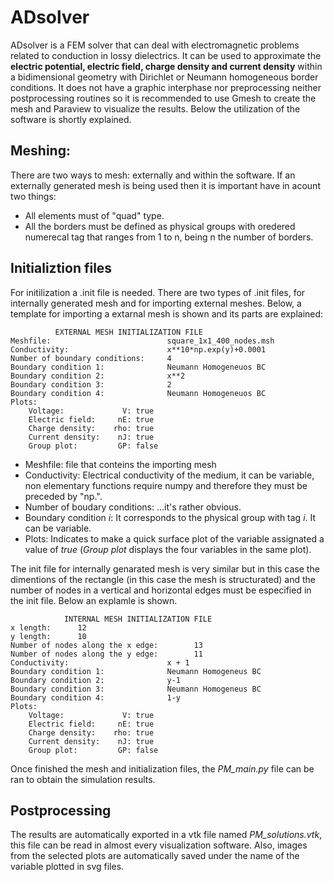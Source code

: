 # ADsolver

ADsolver is a FEM solver that can deal with electromagnetic problems related to conduction in lossy dielectrics. It can be used to approximate the **electric potential, electric field, charge density and current density** within a bidimensional geometry with Dirichlet or Neumann homogeneous border conditions. It does not have a graphic interphase nor preprocessing neither postprocessing routines so it is recommended to use Gmesh to create the mesh and Paraview to visualize the results. Below the utilization of the software is shortly explained.

## Meshing:
There are two ways to mesh: externally and within the software. If an externally generated mesh is being used then it is important have in acount two things:
* All elements must of "quad" type.
* All the borders must be defined as physical groups with oredered numerecal tag that ranges from 1 to n, being n the number of borders.

## Initializtion files
For initilization a .init file is needed. There are two types of .init files, for internally generated mesh and for importing external meshes. Below, a template for importing a extarnal mesh is shown and its parts are explained:
```
          EXTERNAL MESH INITIALIZATION FILE
Meshfile:                          square_1x1_400_nodes.msh
Conductivity:                      x**10*np.exp(y)+0.0001
Number of boundary conditions:     4
Boundary condition 1:              Neumann Homogeneuos BC
Boundary condition 2:              x**2
Boundary condition 3:              2
Boundary condition 4:              Neumann Homogeneuos BC
Plots:
    Voltage:             V: true
    Electric field:     nE: true
    Charge density:    rho: true
    Current density:    nJ: true
    Group plot:         GP: false
```
* Meshfile: file that conteins the importing mesh
* Conductivity: Electrical conductivity of the medium, it can be variable, non elementary functions require numpy and therefore they must be preceded by "np.".
* Number of boudary conditions: ...it's rather obvious.
* Boundary condition *i*: It corresponds to the physical group with tag *i*. It can be variable.
* Plots: Indicates to make a quick surface plot of the variable assignated a value of *true* (*Group plot* displays the four variables in the same plot).

The init file for internally genarated mesh is very similar but in this case the dimentions of the rectangle (in this case the mesh is structurated) and the number of nodes in a vertical and horizontal edges must be especified in the init file. Below an explamle is shown.
```
            INTERNAL MESH INITIALIZATION FILE
x length:      12
y length:      10
Number of nodes along the x edge:        13
Number of nodes along the y edge:        11
Conductivity:                      x + 1
Boundary condition 1:              Neumann Homogeneus BC
Boundary condition 2:              y-1
Boundary condition 3:              Neumann Homogeneus BC
Boundary condition 4:              1-y
Plots:
    Voltage:             V: true
    Electric field:     nE: true
    Charge density:    rho: true
    Current density:    nJ: true
    Group plot:         GP: false
```
Once finished the mesh and initialization files, the *PM_main.py* file can be ran to obtain the simulation results.

## Postprocessing

The results are automatically exported in a vtk file named *PM_solutions.vtk*, this file can be read in almost every visualization software. Also, images from the selected plots are automatically saved under the name of the variable plotted in svg files.

